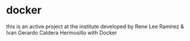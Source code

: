 # docker
this is an active project at the institute developed by Rene Lee Ramirez &amp; Ivan Gerardo Caldera Hermosillo with Docker
